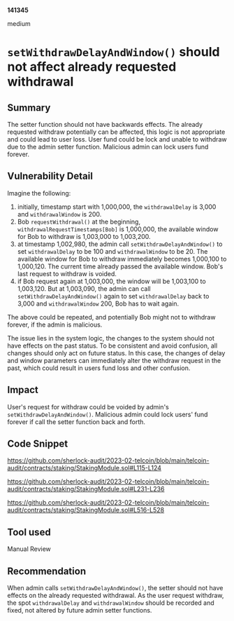 __141345__

medium

# `setWithdrawDelayAndWindow()` should not affect already requested withdrawal

## Summary

The setter function should not have backwards effects. The already requested withdraw potentially can be affected, this logic is not appropriate and could lead to user loss. User fund could be lock and unable to withdraw due to the admin setter function. Malicious admin can lock users fund forever.

## Vulnerability Detail

Imagine the following:
1. initially, timestamp start with 1,000,000, the `withdrawalDelay` is 3,000 and `withdrawalWindow` is 200.
2. Bob `requestWithdrawal()` at the beginning, `withdrawalRequestTimestamps[Bob]` is 1,000,000, the available window for Bob to withdraw is 1,003,000 to 1,003,200.
3. at timestamp 1,002,980, the admin call `setWithdrawDelayAndWindow()` to set `withdrawalDelay` to be 100 and `withdrawalWindow` to be 20. The available window for Bob to withdraw immediately becomes 1,000,100 to 1,000,120. The current time already passed the available window. Bob's last request to withdraw is voided.
4. if Bob request again at 1,003,000, the window will be 1,003,100 to 1,003,120. But at 1,003,090, the admin can call `setWithdrawDelayAndWindow()` again to set `withdrawalDelay` back to 3,000 and `withdrawalWindow` 200, Bob has to wait again. 

The above could be repeated, and potentially Bob might not to withdraw forever, if the admin is malicious.

The issue lies in the system logic, the changes to the system should not have effects on the past status. To be consistent and avoid confusion, all changes should only act on future status. In this case, the changes of delay and window parameters can immediately alter the withdraw request in the past, which could result in users fund loss and other confusion.


## Impact

User's request for withdraw could be voided by admin's `setWithdrawDelayAndWindow()`. Malicious admin could lock users' fund forever if call the setter function back and forth.


## Code Snippet

https://github.com/sherlock-audit/2023-02-telcoin/blob/main/telcoin-audit/contracts/staking/StakingModule.sol#L115-L124

https://github.com/sherlock-audit/2023-02-telcoin/blob/main/telcoin-audit/contracts/staking/StakingModule.sol#L231-L236

https://github.com/sherlock-audit/2023-02-telcoin/blob/main/telcoin-audit/contracts/staking/StakingModule.sol#L516-L528


## Tool used

Manual Review

## Recommendation

When admin calls `setWithdrawDelayAndWindow()`, the setter should not have effects on the already requested withdrawal. As the user request withdraw, the spot `withdrawalDelay` and `withdrawalWindow` should be recorded and fixed, not altered by future admin setter functions.


